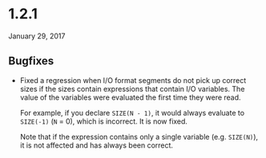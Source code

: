 # 1.2.1

January 29, 2017

## Bugfixes

- Fixed a regression when I/O format segments do not pick up correct sizes if the sizes contain expressions that contain I/O variables. The value of the variables were evaluated the first time they were read.

  For example, if you declare `SIZE(N - 1)`, it would always evaluate to `SIZE(-1)` (`N` = 0), which is incorrect. It is now fixed.

  Note that if the expression contains only a single variable (e.g. `SIZE(N)`), it is not affected and has always been correct.
